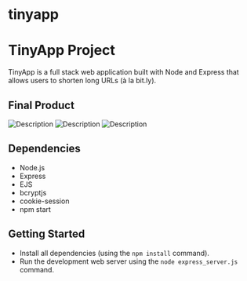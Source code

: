 # tinyapp
# TinyApp Project

TinyApp is a full stack web application built with Node and Express that allows users to shorten long URLs (à la bit.ly).

## Final Product
![Description](docs/create_url_page.PNG)
![Description](docs/edit_link.PNG)
![Description](docs/homepage.PNG)
## Dependencies

- Node.js
- Express
- EJS
- bcryptjs
- cookie-session
- npm start
## Getting Started

- Install all dependencies (using the `npm install` command).
- Run the development web server using the `node express_server.js` command.
